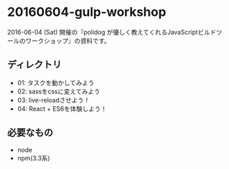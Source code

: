 # 20160604-gulp-workshop

2016-06-04 (Sat) 開催の『polidog が優しく教えてくれるJavaScriptビルドツールのワークショップ』の資料です。  

## ディレクトリ
- 01: タスクを動かしてみよう
- 02: sassをcssに変えてみよう
- 03: live-reloadさせよう！
- 04: React + ES6を体験しよう！

## 必要なもの
- node
- npm(3.3系)

